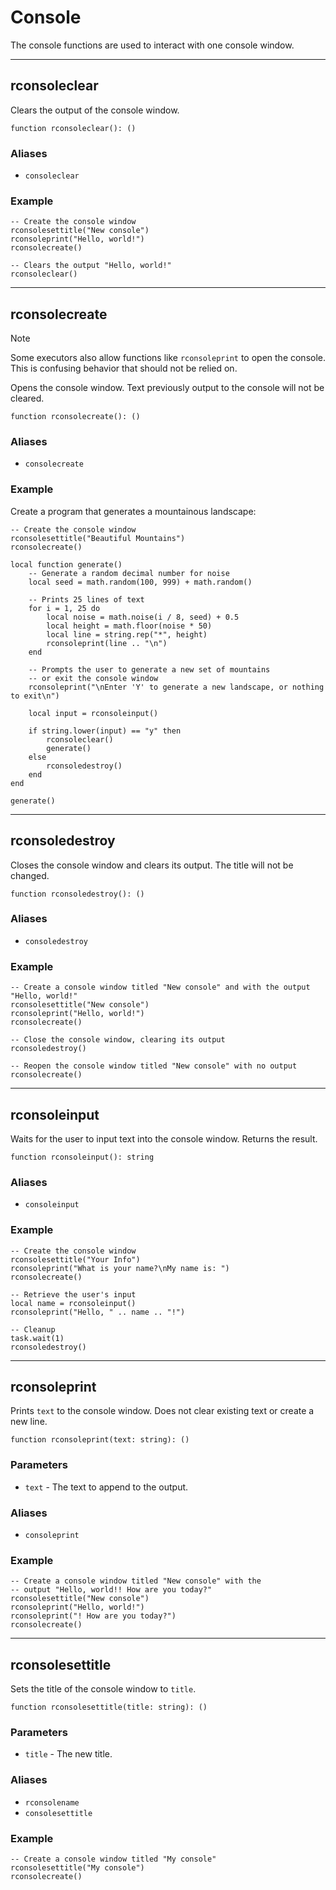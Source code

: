 # Console
The console functions are used to interact with one console window.

---

## rconsoleclear

Clears the output of the console window.

```luau
function rconsoleclear(): ()
```

### Aliases

 * `consoleclear`

### Example

```luau
-- Create the console window
rconsolesettitle("New console")
rconsoleprint("Hello, world!")
rconsolecreate()

-- Clears the output "Hello, world!"
rconsoleclear()
```

---

## rconsolecreate

> [!NOTE]
> Some executors also allow functions like `rconsoleprint` to open the console.\
> This is confusing behavior that should not be relied on.

Opens the console window. Text previously output to the console will not be cleared.

```luau
function rconsolecreate(): ()
```

### Aliases

 * `consolecreate`

### Example

Create a program that generates a mountainous landscape:

```luau
-- Create the console window
rconsolesettitle("Beautiful Mountains")
rconsolecreate()

local function generate()
	-- Generate a random decimal number for noise
	local seed = math.random(100, 999) + math.random()

	-- Prints 25 lines of text
	for i = 1, 25 do
		local noise = math.noise(i / 8, seed) + 0.5
		local height = math.floor(noise * 50)
		local line = string.rep("*", height)
		rconsoleprint(line .. "\n")
	end

	-- Prompts the user to generate a new set of mountains
	-- or exit the console window
	rconsoleprint("\nEnter 'Y' to generate a new landscape, or nothing to exit\n")

	local input = rconsoleinput()

	if string.lower(input) == "y" then
		rconsoleclear()
		generate()
	else
		rconsoledestroy()
	end
end

generate()
```

---

## rconsoledestroy

Closes the console window and clears its output. The title will not be changed.

```luau
function rconsoledestroy(): ()
```

### Aliases

 * `consoledestroy`

### Example

```luau
-- Create a console window titled "New console" and with the output "Hello, world!"
rconsolesettitle("New console")
rconsoleprint("Hello, world!")
rconsolecreate()

-- Close the console window, clearing its output
rconsoledestroy()

-- Reopen the console window titled "New console" with no output
rconsolecreate()
```

---

## rconsoleinput

Waits for the user to input text into the console window. Returns the result.

```luau
function rconsoleinput(): string
```

### Aliases

 * `consoleinput`

### Example

```luau
-- Create the console window
rconsolesettitle("Your Info")
rconsoleprint("What is your name?\nMy name is: ")
rconsolecreate()

-- Retrieve the user's input
local name = rconsoleinput()
rconsoleprint("Hello, " .. name .. "!")

-- Cleanup
task.wait(1)
rconsoledestroy()
```

---

## rconsoleprint

Prints `text` to the console window. Does not clear existing text or create a new line.

```luau
function rconsoleprint(text: string): ()
```

### Parameters

* `text` - The text to append to the output.

### Aliases

 * `consoleprint`

### Example

```luau
-- Create a console window titled "New console" with the
-- output "Hello, world!! How are you today?"
rconsolesettitle("New console")
rconsoleprint("Hello, world!")
rconsoleprint("! How are you today?")
rconsolecreate()
```

---

## rconsolesettitle

Sets the title of the console window to `title`.

```luau
function rconsolesettitle(title: string): ()
```

### Parameters

 * `title` - The new title.

### Aliases

 * `rconsolename`
 * `consolesettitle`

### Example

```luau
-- Create a console window titled "My console"
rconsolesettitle("My console")
rconsolecreate()
```
